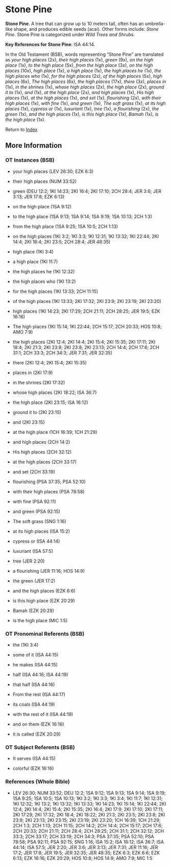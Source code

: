 # Stone Pine
**Stone Pine**. 
A tree that can grow up to 10 meters tall, often has an umbrella-like shape, and produces edible seeds (acai). 
Other forms include: 
*Stone Pine*. 
Stone Pine is categorized under _Wild Trees and Shrubs_. 


**Key References for Stone Pine**: 
ISA 44:14. 


In the Old Testament (BSB), words representing “Stone Pine” are translated as 
*your high places* (2x), *their high places* (1x), *green* (9x), *on the high place* (1x), *to the high place* (5x), *from the high place* (3x), *on the high places* (10x), *high place* (1x), *a high place* (1x), *the high places he* (1x), *the high places who* (1x), *for the high places* (2x), *of the high places* (5x), *high places* (6x), *The high places* (6x), *the high places* (17x), *there* (3x), *places in* (1x), *in the shrines* (1x), *whose high places* (2x), *the high place* (2x), *ground it to* (1x), *and* (1x), *at the high place* (2x), *and high places* (1x), *His high places* (1x), *at the high places* (1x), *and set* (1x), *flourishing* (2x), *with their high places* (1x), *with fine* (1x), *and green* (1x), *The soft grass* (1x), *at its high places* (1x), *cypress or* (1x), *luxuriant* (1x), *tree* (1x), *a flourishing* (2x), *the green* (1x), *and the high places* (1x), *is this high place* (1x), *Bamah* (1x), *is the high place* (1x). 




Return to [Index](00-Index.md)

## More Information

### OT Instances (BSB)

* your high places (LEV 26:30; EZK 6:3)

* their high places (NUM 33:52)

* green (DEU 12:2; 1KI 14:23; 2KI 16:4; 2KI 17:10; 2CH 28:4; JER 3:6; JER 3:13; JER 17:8; EZK 6:13)

* on the high place (1SA 9:12)

* to the high place (1SA 9:13; 1SA 9:14; 1SA 9:19; 1SA 10:13; 2CH 1:3)

* from the high place (1SA 9:25; 1SA 10:5; 2CH 1:13)

* on the high places (1KI 3:2; 1KI 3:3; 1KI 12:31; 1KI 13:32; 1KI 22:44; 2KI 14:4; 2KI 16:4; 2KI 23:5; 2CH 28:4; JER 48:35)

* high place (1KI 3:4)

* a high place (1KI 11:7)

* the high places he (1KI 12:32)

* the high places who (1KI 13:2)

* for the high places (1KI 13:33; 2CH 11:15)

* of the high places (1KI 13:33; 2KI 17:32; 2KI 23:9; 2KI 23:19; 2KI 23:20)

* high places (1KI 14:23; 2KI 17:29; 2CH 21:11; 2CH 28:25; JER 19:5; EZK 16:16)

* The high places (1KI 15:14; 1KI 22:44; 2CH 15:17; 2CH 20:33; HOS 10:8; AMO 7:9)

* the high places (2KI 12:4; 2KI 14:4; 2KI 15:4; 2KI 15:35; 2KI 17:11; 2KI 18:4; 2KI 21:3; 2KI 23:8; 2KI 23:8; 2KI 23:13; 2CH 14:4; 2CH 17:6; 2CH 31:1; 2CH 33:3; 2CH 34:3; JER 7:31; JER 32:35)

* there (2KI 12:4; 2KI 15:4; 2KI 15:35)

* places in (2KI 17:9)

* in the shrines (2KI 17:32)

* whose high places (2KI 18:22; ISA 36:7)

* the high place (2KI 23:15; ISA 16:12)

* ground it to (2KI 23:15)

* and (2KI 23:15)

* at the high place (1CH 16:39; 1CH 21:29)

* and high places (2CH 14:2)

* His high places (2CH 32:12)

* at the high places (2CH 33:17)

* and set (2CH 33:19)

* flourishing (PSA 37:35; PSA 52:10)

* with their high places (PSA 78:58)

* with fine (PSA 92:11)

* and green (PSA 92:15)

* The soft grass (SNG 1:16)

* at its high places (ISA 15:2)

* cypress or (ISA 44:14)

* luxuriant (ISA 57:5)

* tree (JER 2:20)

* a flourishing (JER 11:16; HOS 14:9)

* the green (JER 17:2)

* and the high places (EZK 6:6)

* is this high place (EZK 20:29)

* Bamah (EZK 20:29)

* is the high place (MIC 1:5)



### OT Pronominal Referents (BSB)

* the (1KI 3:4)

* some of it (ISA 44:15)

* he makes (ISA 44:15)

* half (ISA 44:16; ISA 44:19)

* that half (ISA 44:16)

* From the rest (ISA 44:17)

* its coals (ISA 44:19)

* with the rest of it (ISA 44:19)

* and on them (EZK 16:16)

* it is called (EZK 20:29)



### OT Subject Referents (BSB)

* It serves (ISA 44:15)

* colorful (EZK 16:16)



### References (Whole Bible)

* LEV 26:30; NUM 33:52; DEU 12:2; 1SA 9:12; 1SA 9:13; 1SA 9:14; 1SA 9:19; 1SA 9:25; 1SA 10:5; 1SA 10:13; 1KI 3:2; 1KI 3:3; 1KI 3:4; 1KI 11:7; 1KI 12:31; 1KI 12:32; 1KI 13:2; 1KI 13:32; 1KI 13:33; 1KI 14:23; 1KI 15:14; 1KI 22:44; 2KI 12:4; 2KI 14:4; 2KI 15:4; 2KI 15:35; 2KI 16:4; 2KI 17:9; 2KI 17:10; 2KI 17:11; 2KI 17:29; 2KI 17:32; 2KI 18:4; 2KI 18:22; 2KI 21:3; 2KI 23:5; 2KI 23:8; 2KI 23:9; 2KI 23:13; 2KI 23:15; 2KI 23:19; 2KI 23:20; 1CH 16:39; 1CH 21:29; 2CH 1:3; 2CH 1:13; 2CH 11:15; 2CH 14:2; 2CH 14:4; 2CH 15:17; 2CH 17:6; 2CH 20:33; 2CH 21:11; 2CH 28:4; 2CH 28:25; 2CH 31:1; 2CH 32:12; 2CH 33:3; 2CH 33:17; 2CH 33:19; 2CH 34:3; PSA 37:35; PSA 52:10; PSA 78:58; PSA 92:11; PSA 92:15; SNG 1:16; ISA 15:2; ISA 16:12; ISA 36:7; ISA 44:14; ISA 57:5; JER 2:20; JER 3:6; JER 3:13; JER 7:31; JER 11:16; JER 17:2; JER 17:8; JER 19:5; JER 32:35; JER 48:35; EZK 6:3; EZK 6:6; EZK 6:13; EZK 16:16; EZK 20:29; HOS 10:8; HOS 14:9; AMO 7:9; MIC 1:5



